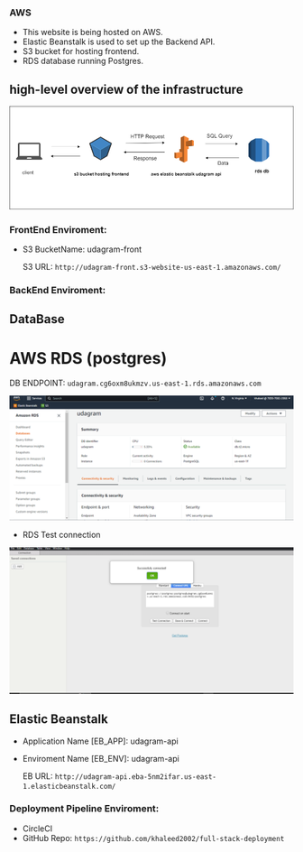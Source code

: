 ### AWS

* This website is being hosted on AWS.
* Elastic Beanstalk is used to set up the Backend API.
* S3 bucket for hosting frontend.
* RDS database running Postgres.

## high-level overview of the infrastructure

![overview](./screenshots/Diagram/structure.png)

### FrontEnd Enviroment: 

* S3 BucketName: udagram-front
    
    S3 URL: `http://udagram-front.s3-website-us-east-1.amazonaws.com/`

### BackEnd Enviroment: 

## DataBase

# AWS RDS (postgres)

DB ENDPOINT: `udagram.cg6oxm8ukmzv.us-east-1.rds.amazonaws.com`

![RDS](./screenshots/RDS/database.png)

* RDS Test connection

![RDS Test connection](./screenshots/RDS/database_connection.png)

## Elastic Beanstalk

* Application Name [EB_APP]: udagram-api
* Enviroment Name [EB_ENV]: udagram-api

    EB URL: `http://udagram-api.eba-5nm2ifar.us-east-1.elasticbeanstalk.com/`


### Deployment Pipeline Enviroment:

* CircleCI
* GitHub Repo: `https://github.com/khaleed2002/full-stack-deployment`